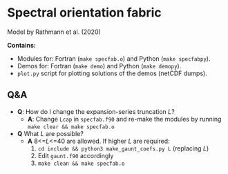 # Spectral orientation fabric 

Model by Rathmann et al. (2020)

**Contains:**
- Modules for: Fortran (`make specfab.o`) and Python (`make specfabpy`).
- Demos for: Fortran (`make demo`) and Python (`make demopy`).
- `plot.py` script for plotting solutions of the demos (netCDF dumps).

## Q&A
- **Q**: How do I change the expansion-series truncation *L*? 
  - **A**: Change `Lcap` in `specfab.f90` and re-make the modules by running `make clear && make specfab.o`
- **Q** What *L* are possible?
  - **A** 8<=*L*<=40 are allowed. If higher *L* are required:
    1. `cd include && python3 make_gaunt_coefs.py L` (replacing *L*)
    2. Edit `gaunt.f90` accordingly
    3. `make clean && make specfab.o`
